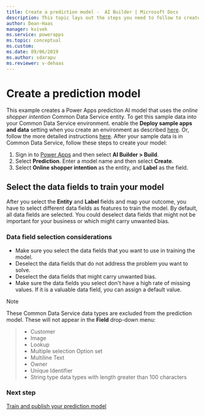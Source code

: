 ```yaml
---
title: Create a prediction model -  AI Builder | Microsoft Docs
description: This topic lays out the steps you need to follow to create a prediction model in AI Builder. 
author: Dean-Haas
manager: kvivek
ms.service: powerapps
ms.topic: conceptual
ms.custom: 
ms.date: 09/06/2019
ms.author: sdarapu
ms.reviewer: v-dehaas
---
```


# Create a prediction model

This example creates a Power Apps prediction AI model that uses the *online shopper intention* Common Data Service entity.  To get this sample data into your Common Data Service environment. enable the **Deploy sample apps and data** setting when you create an environment as described [here](build-model.md). Or, follow the more detailed instructions [here](prediction-data-prep.md). After your sample data is in Common Data Service, follow these steps to create your model:

1. Sign in to [Power Apps](https://web.powerapps.com) and then select **AI Builder > Build**.
2. Select **Prediction**. Enter a model name and then select **Create**.
3. Select **Online shopper intention** as the entity, and **Label** as the field.

## Select the data fields to train your model

After you select the **Entity** and **Label** fields and map your outcome, you have to select different data fields as features to train the model. By default, all data fields are selected. You could deselect data fields that might not be important for your business or which might carry unwanted bias.

### Data field selection considerations

- Make sure you select the data fields that you want to use in training the model.
- Deselect the data fields that do not address the problem you want to solve.
- Deselect the data fields that might carry unwanted bias.
- Make sure the data fields you select don't have a high rate of missing values. If it is a valuable data field, you can assign a default value.

> [!NOTE]
> These Common Data Service data types are excluded from the prediction model. These will not appear in the **Field** drop-down menu:

> - Customer
> - Image
> - Lookup
> - Multiple selection Option set
> - Multiline Text
> - Owner
> - Unique Identifier
> - String type data types with length greater than 100 characters

### Next step
[Train and publish your prediction model](prediction-train-model.md)<br/>
